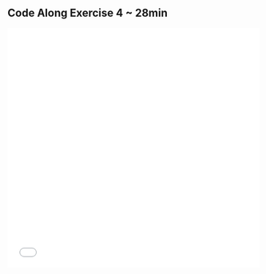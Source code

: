 

## Code Along Exercise 4 ~ 28min

<iframe width="100%" height="480" src="//www.youtube.com/embed/zZpAqtEXse0?rel=0" frameborder="0" allowfullscreen></iframe>